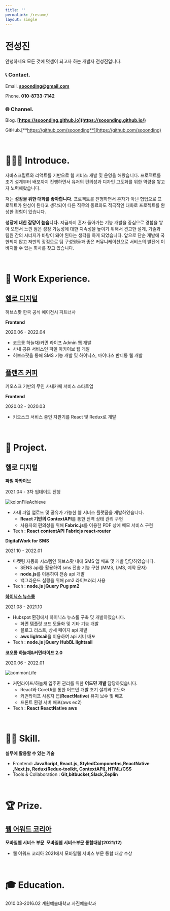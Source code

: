 ```yaml
---
title: ''
permalink: /resume/
layout: single
---
```


# 전성진

안녕하세요 모든 것에 덧셈이 되고자 하는 개발자 전성진입니다.

### 📞 Contact.

Email. **sooonding@gmail.com**

Phone. **010-8733-7142**

### 🌐 Channel.

Blog. **[https://sooonding.github.io](https://sooonding.github.io/)**

GitHub.[**https://github.com/sooonding**](https://github.com/sooonding)

<br/>

# 👨🏼‍💻 Introduce.

자바스크립트와 리액트를 기반으로 웹 서비스 개발 및 운영을 해왔습니다. 프로젝트를 초기 설계부터 배포까지 진행하면서 유저의 편의성과 디자인 고도화를 위한 역량을 쌓고자 노력해왔습니다.

저는 **성장을 위한 대화를 좋아합니다.** 프로젝트를 진행하면서 혼자가 아닌 협업으로 프로젝트가 완성이 된다고 생각되어 다른 직무의 동료와도 적극적인 대화로 프로젝트를 완성한 경험이 있습니다.

**성장에 대한 갈망이 높습니다.** 지금까지 혼자 돌아가는 기능 개발을 중심으로 경험을 쌓아 오면서 느낀 점은 성장 가능성에 대한 지속성을 높이기 위해서 견고한 설계, 기술과 팀원 간의 시너지가 바탕이 돼야 된다는 생각을 하게 되었습니다. 앞으로 단순 개발에 국한되지 않고 저만의 장점으로 팀 구성원들과 좋은 커뮤니케이션으로 서비스의 발전에 이바지할 수 있는 회사를 찾고 있습니다.

<br/>

# 🏢 Work Experience.

## [헬로 디지털](https://www.hellodigital.kr/)

허브스팟 한국 공식 에이전시 파트너사

**Frontend**

2020.06 - 2022.04

- 코오롱 하늘채/커먼 라이프 Admin 웹 개발
- 사내 공유 서비스인 파일 아카이브 웹 개발
- 허브스팟을 통해 SMS 기능 개발 및 하이닉스, 마이다스 반디통 웹 개발

## [플랜즈 커피](https://planz-coffee.com/)

키오스크 기반의 무인 사내카페 서비스 스타트업

**Frontend**

2020.02 - 2020.03

- 키오스크 서비스 중인 자판기를 React 및 Redux로 개발

<br/>

# 📃 Project.

## 헬로 디지털

**파일 아카이브**

2021.04 - 3차 업데이트 진행

![kolonFileAchieve](https://velog.velcdn.com/images/sooonding/post/7083eb08-54ac-4f91-8b07-aeed58113686/image.gif)

- 사내 파일 업로드 및 공유가 가능한 웹 서비스 플랫폼을 개발하였습니다.
  - **React 기반의 ContextAPI**를 통한 전역 상태 관리 구현
  - 사용자의 편의성을 위해 **Fabric.js**를 이용한 PDF 상에 메모 서비스 구현
- Tech : **React** **contextAPI** **Fabricjs** **react-router**

**DigitalWork for SMS**

2021.10 - 2022.01

- 마켓팅 자동화 시스템인 허브스팟 내에 SMS 앱 배포 및 개발 담당하였습니다.
  - SENS api를 활용하여 sms 전송 기능 구현 (MMS, LMS, 예약 문자)
  - **node.js**를 이용하여 전송 api 개발
  - 백그라운드 실행을 위해 pm2 라이브러리 사용
- Tech : **node.js** **jQuery** **Pug pm2**

**[하이닉스 뉴스룸](https://www.hellodigital.kr/sk-hynix-newsroom/)**

2021.08 - 2021.10

- Hubspot 환경에서 하이닉스 뉴스룸 구축 및 개발하였습니다.
  - 화면 템플릿 코드 모듈화 및 기타 기능 개발
  - 블로그 리스트, 상세 페이지 api 개발
  - **aws lightsail**을 이용하여 api 서버 배포
- Tech : **node.js** **jQuery** **HubBL lightsail**

**코오롱 하늘채&커먼라이프 2.0**

2020.06 - 2022.01

![commonLife](https://velog.velcdn.com/images/sooonding/post/42162057-a9c3-4c1e-b7b0-b08c0b80ae35/image.gif)

- 커먼라이프/하늘채 입주민 관리를 위한 **어드민 개발** 담당하였습니다.
  - React와 CoreUi를 통한 어드민 개발 초기 설계와 고도화
  - 커먼라이프 사용자 앱(**ReactNative**) 유지 보수 및 배포
  - 프론트 환경 서버 배포(aws ec2)
- Tech : **React** **ReactNative** **aws**

<br/>

# 🥷🏽 Skill.

**실무에 활용할 수 있는 기술**

- Frontend: **JavaScript, React.js, StyledComponetns,ReactNative ,Next.js, Redux(Redux-toolkit, ContextAPI), HTML/CSS**
- Tools & Collaboration : **Git,bitbucket,Slack,Zeplin**

<br/>

# 🏆 Prize.

## [웹 어워드 코리아](http://www.i-award.or.kr/Web/Assess/FinalCandidateView.aspx?REG_SEQNO=10983)

**모바일웹 서비스 부문  모바일웹 서비스부문 통합대상(2021/12)**

- 웹 어워드 코리아 2021에서 모바일웹 서비스 부문 통합 대상 수상

<br/>

# 🎓 Education.

2010.03-2016.02 계원예술대학교 사진예술학과
